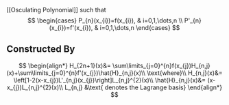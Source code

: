 [[Osculating Polynomial]] such that
$$
\begin{cases}
P_{n}(x_{i})=f(x_{i}), & i=0,1,\dots,n \\
P'_{n}(x_{i})=f'(x_{i}), & i=0,1,\dots,n
\end{cases}
$$

## Constructed By
$$
\begin{align*}
H_{2n+1}(x)&= \sum\limits_{j=0}^{n}f(x_{j})H_{n,j}(x)+\sum\limits_{j=0}^{n}f'(x_{j})\hat{H}_{n,j}(x)\\
\text{where}\\
H_{n,j}(x)&= \left[1-2(x-x_{j})L'_{n,j}(x_{j})\right]L_{n,j}^{2}(x)\\
\hat{H}_{n,j}(x)&= (x-x_{j})L_{n,j}^{2}(x)\\
L_{n,j} &\text{ denotes the Lagrange basis}
\end{align*}
$$
